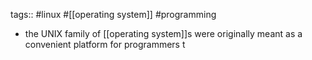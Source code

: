 tags:: #linux #[[operating system]] #programming

- the UNIX family of [[operating system]]s were originally meant as a convenient platform for programmers t